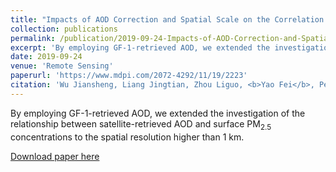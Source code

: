 ```yaml
---
title: "Impacts of AOD Correction and Spatial Scale on the Correlation between High-Resolution AOD from Gaofen-1 Satellite and In Situ PM<sub>2.5</sub> Measurements in Shenzhen City, China"
collection: publications
permalink: /publication/2019-09-24-Impacts-of-AOD-Correction-and-Spatial-Scale-on-the-Correlation-between-High-Resolution-AOD-from-Gaofen-1-Satellite-and-In-Situ-PM25-Measurements-in-Shenzhen-City-China
excerpt: 'By employing GF-1-retrieved AOD, we extended the investigation of the relationship between satellite-retrieved AOD and surface PM<sub>2.5</sub> concentrations to the spatial resolution higher than 1 km.'
date: 2019-09-24
venue: 'Remote Sensing'
paperurl: 'https://www.mdpi.com/2072-4292/11/19/2223'
citation: 'Wu Jiansheng, Liang Jingtian, Zhou Liguo, <b>Yao Fei</b>, Peng Jian<sup>*</sup>. 2019. Impacts of AOD Correction and Spatial Scale on the Correlation between High-Resolution AOD from Gaofen-1 Satellite and In Situ PM<sub>2.5</sub> Measurements in Shenzhen City, China. <u><i>Remote Sensing</i></u>. 11(19): 2223.'
---
```

By employing GF-1-retrieved AOD, we extended the investigation of the relationship between satellite-retrieved AOD and surface PM<sub>2.5</sub> concentrations to the spatial resolution higher than 1 km.

[Download paper here](https://www.mdpi.com/2072-4292/11/19/2223)
